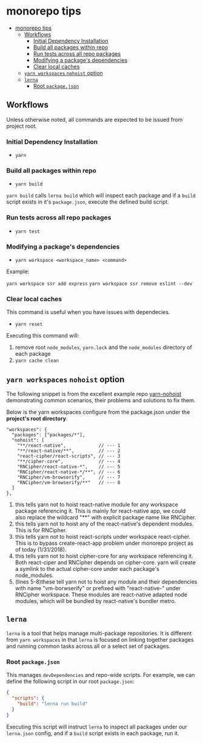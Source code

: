 # monorepo tips

- [monorepo tips](#monorepo-tips)
  - [Workflows](#workflows)
    - [Initial Dependency Installation](#initial-dependency-installation)
    - [Build all packages within repo](#build-all-packages-within-repo)
    - [Run tests across all repo packages](#run-tests-across-all-repo-packages)
    - [Modifying a package's dependencies](#modifying-a-packages-dependencies)
    - [Clear local caches](#clear-local-caches)
  - [`yarn workspaces` `nohoist` option](#yarn-workspaces-nohoist-option)
  - [`lerna`](#lerna)
    - [Root `package.json`](#root-packagejson)

## Workflows
Unless otherwise noted, all commands are expected to be issued from project root.

### Initial Dependency Installation
- `yarn`

### Build all packages within repo
- `yarn build`

`yarn build` calls `lerna build` which will inspect each package and if a `build` script exists in it's `package.json`, execute the defined build script.

### Run tests across all repo packages
- `yarn test`

### Modifying a package's dependencies

- `yarn workspace <workspace_name> <command>`

Example:

`yarn workspace ssr add express`
`yarn workspace ssr remove eslint --dev`

### Clear local caches
This command is useful when you have issues with dependecies.

- `yarn reset`

Executing this command will:
1. remove root `node_modules`, `yarn.lock` and the `node_modules` directory of each package
2. `yarn cache clean`


## `yarn workspaces` `nohoist` option

The following snippet is from the excellent example repo [yarn-nohoist] demonstrating common scenarios, their problems and solutions to fix them.


Below is the yarn workspaces configure from the package.json under the **project's root directory**.

```
"workspaces": {
  "packages": ["packages/*"],     
  "nohoist": [
    "**/react-native",            // --- 1
    "**/react-native/**",         // --- 2
    "react-cipher/react-scripts", // --- 3
    "**/cipher-core",             // --- 4
    "RNCipher/react-native-*",    // --- 5
    "RNCipher/react-native-*/**", // --- 6
    "RNCipher/vm-browserify",     // --- 7
    "RNCipher/vm-browserify/**"   // --- 8
  ]
},
```

1. this tells yarn not to hoist react-native module for any workspace package referencing it. This is mainly for react-native app, we could also replace the wildcard "**" with explicit package name like RNCipher.
2. this tells yarn not to hoist any of the react-native's dependent modules. This is for RNCipher.
3. this tells yarn not to hoist react-scripts under workspace react-cipher. This is to bypass create-react-app problem under monorepo project as of today (1/31/2018).
4. this tells yarn not to hoist cipher-core for any workspace referencing it. Both react-ciper and RNCipher depends on cipher-core. yarn will create a symlink to the actual cipher-core under each package's node_modules.
5. (lines 5-8)these tell yarn not to hoist any module and their dependencies with name "vm-borwserify" or prefixed with "react-native-" under RNCipher workspace. These modules are react-native adapted node modules, which will be bundled by react-native's bundler metro.


## `lerna`

`lerna` is a tool that helps manage multi-package repositories.  It is different from `yarn workspaces` in that `lerna` is focused on linking together packages and running common tasks across all or a select set of packages.

### Root `package.json`

This manages `devDependencies` and repo-wide scripts.  For example, we can define the following script in our root `package.json`:

```json
{
  "scripts": {
    "build": "lerna run build"
  }
}
```

Executing this script will instruct `lerna` to inspect all packages under our `lerna.json` config, and if a `build` script exists in each package, run it.

[yarn-nohoist]: https://github.com/connectdotz/yarn-nohoist-examples.git
[babel-monorepo-design-docs]: https://github.com/babel/babel/blob/master/doc/design/monorepo.md
[Why we dropped Lerna from PouchDB]: https://gist.github.com/nolanlawson/457cdb309c9ec5b39f0d420266a9faa4
[alle]: https://github.com/boennemann/alle
